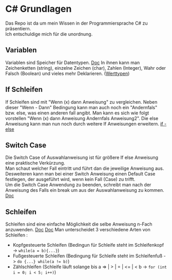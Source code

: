 # C# Grundlagen
Das Repo ist da um mein Wissen in der Programmiersprache C# zu präsentiern. <br>
Ich entschuldige mich für die unordnung.

## Variablen
Variablen sind Speicher für Datentypen. [Doc](https://docs.microsoft.com/de-de/dotnet/visual-basic/programming-guide/language-features/variables/)
In ihnen kann man Zeichenketten (string), einzelne Zeichen (char), Zahlen (Integer), Wahr oder Falsch (Boolean) und vieles mehr Deklarieren. ([Werttypen](https://docs.microsoft.com/de-de/dotnet/csharp/language-reference/keywords/value-types)) 

## If Schleifen
If Schleifen sind mit "Wenn (x) dann Anweisung" zu vergleichen. Neben dieser "Wenn - Dann" Bedingung kann man auch noch ein "Andernfals" bzw. else, was einen anderen fall angibt. Man kann es sich wie folgt vorstellen "Wenn (x) dann Anweisung Andernfals Anweisung2".
Die else Anweisung kann man nun noch durch weitere If Anweisungen erweitern. [if - else](https://docs.microsoft.com/de-de/dotnet/csharp/language-reference/keywords/if-else)

## Switch Case
Die Switch Case of Auswahlanweisung ist für größere If else Anweisung eine praktische Verkürzung. <br>
Man schaut welcher Fall eintritt und führt dan die jeweilige Anweisung aus. Desweiteren kann man bei einer Switch Anweisung einen Default Case festlegen, der ausgeführt wird, wenn
kein Fall (Case) zu trifft. <br>
Um die Switch Case Anwendung zu beenden, schreibt man nach der Anweisung des Falls ein break um aus der Auswahlanweisung zu kommen. [Doc](https://docs.microsoft.com/de-de/dotnet/csharp/language-reference/keywords/switch)

## Schleifen 
Schleifen sind eine einfache Möglichkeit die selbe Anweisung n-Fach anzuwenden. [Doc](https://docs.microsoft.com/de-de/dotnet/visual-basic/programming-guide/language-features/control-flow/loop-structures) [Doc](https://docs.microsoft.com/de-de/dotnet/csharp/language-reference/keywords/iteration-statements)
Man unterscheidet 3 verschiedene Arten von Schleifen : 
* Kopfgesteuerte Schleifen (Bedingun für Schleife steht im Schleifenkopf -> ```while(a = b){...}```)
* Fußgesteuerte Schleifen (Bedingung für Schleife steht im Schleifenfuß -> ```do {...} while(a != b)```)
* Zählschleifen (Schleife läuft solange bis a => | > | = | <= | < b -> ```for (int i = 0; i < 5; i++)```)
